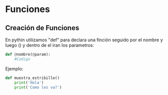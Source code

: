 # Funciones
## Creación de Funciones

En pythin utilizamos "def" para declara una finción seguido por el nombre y luego () y dentro de el iran los parametros:<br>
```py
def @nombre(@param):
    #Codigo
```

Ejemplo:
``` py
def muestra_estribillo()
    print('Hola')
    print('Como les va?')
```

